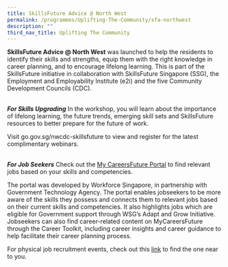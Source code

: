```yaml
---
title: SkillsFuture Advice @ North West
permalink: /programmes/Uplifting-The-Community/sfa-northwest
description: ""
third_nav_title: Uplifting The Community
---
```

**SkillsFuture Advice @ North West** was launched to help the residents to identify their skills and strengths, equip them with the right knowledge in career planning, and to encourage lifelong learning. This is part of the SkillsFuture initiative in collaboration with SkillsFuture Singapore (SSG), the Employment and Employability Institute (e2i) and the five Community Development Councils (CDC).

<br>***For Skills Upgrading***
In the workshop, you will learn about the importance of lifelong learning, the future trends, emerging skill sets and SkillsFuture resources to better prepare for the future of work. 

Visit go.gov.sg/nwcdc-skillsfuture to view and register for the latest complimentary webinars. 

<br>***For Job Seekers*** 
Check out the [My CareersFuture Portal](https://www.mycareersfuture.gov.sg/) to find relevant jobs based on your skills and competencies.

The portal was developed by Workforce Singapore, in partnership with Government Technology Agency. The portal enables jobseekers to be more aware of the skills they possess and connects them to relevant jobs based on their current skills and competencies. It also highlights jobs which are eligible for Government support through WSG’s Adapt and Grow Initiative. Jobseekers can also find career-related content on MyCareersFuture through the Career Toolkit, including career insights and career guidance to help facilitate their career planning process.

For physical job recruitment events, check out this [link](https://e2i.com.sg/events/) to find the one near to you.